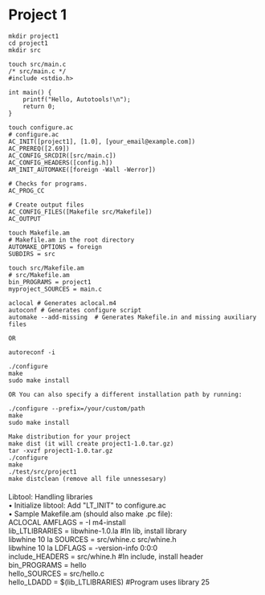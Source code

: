 # Project 1
```
mkdir project1
cd project1
mkdir src

```
```
touch src/main.c
/* src/main.c */
#include <stdio.h>

int main() {
    printf("Hello, Autotools!\n");
    return 0;
}
```
```
touch configure.ac
# configure.ac
AC_INIT([project1], [1.0], [your_email@example.com])
AC_PREREQ([2.69])
AC_CONFIG_SRCDIR([src/main.c])
AC_CONFIG_HEADERS([config.h])
AM_INIT_AUTOMAKE([foreign -Wall -Werror])

# Checks for programs.
AC_PROG_CC

# Create output files
AC_CONFIG_FILES([Makefile src/Makefile])
AC_OUTPUT

```
```
touch Makefile.am
# Makefile.am in the root directory
AUTOMAKE_OPTIONS = foreign
SUBDIRS = src
```
```
touch src/Makefile.am
# src/Makefile.am
bin_PROGRAMS = project1
myproject_SOURCES = main.c
```
```
aclocal # Generates aclocal.m4
autoconf # Generates configure script
automake --add-missing  # Generates Makefile.in and missing auxiliary files

OR

autoreconf -i
```
```
./configure
make
sudo make install

OR You can also specify a different installation path by running:

./configure --prefix=/your/custom/path
make
sudo make install
```
```
Make distribution for your project
make dist (it will create project1-1.0.tar.gz)
tar -xvzf project1-1.0.tar.gz
./configure
make
./test/src/project1
make distclean (remove all file unnessesary)
```
####
Libtool: Handling libraries             
• Initialize libtool: Add "LT_INIT" to configure.ac     
• Sample Makefile.am (should also make .pc file):       
ACLOCAL AMFLAGS = -I m4-install         
lib_LTLIBRARIES = libwhine-1.0.la #In lib, install library           
libwhine 10 la SOURCES = src/whine.c src/whine.h            
libwhine 10 la LDFLAGS = -version-info 0:0:0        
include_HEADERS = src/whine.h #In include, install header           
bin_PROGRAMS = hello            
hello_SOURCES = src/hello.c         
hello_LDADD = $(lib_LTLIBRARIES) #Program uses library 25           